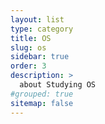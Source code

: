 ```yaml
---
layout: list
type: category
title: OS
slug: os
sidebar: true
order: 3
description: >
  about Studying OS 
#grouped: true
sitemap: false
---
```

